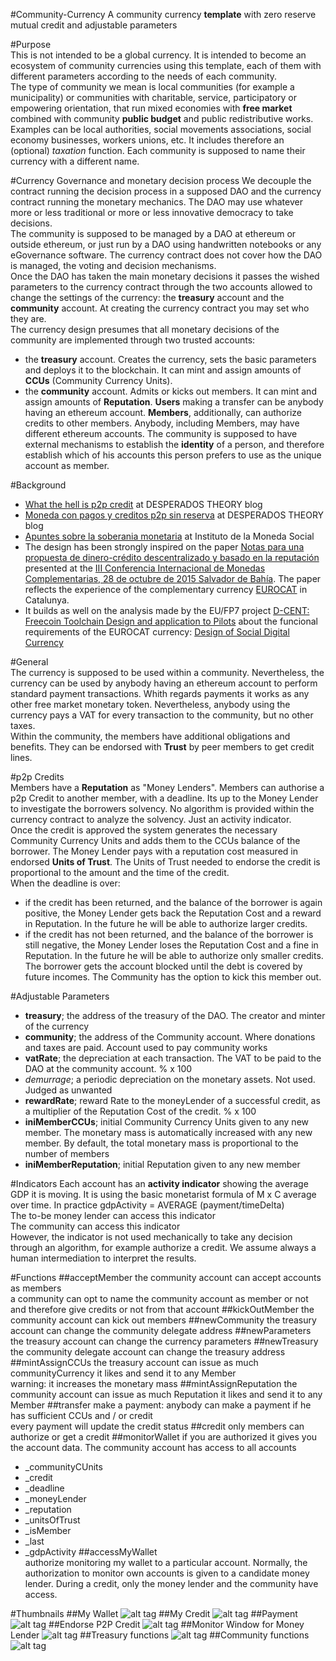#Community-Currency
A community currency **template** with zero reserve mutual credit and adjustable parameters  

#Purpose  
This is not intended to be a global currency. It is intended to become an ecosystem of community currencies using this template, each of them with different parameters according to the needs of each community.  
The type of community we mean is local communities (for example a municipality) or communities with charitable, service, participatory or empowering orientation, that run mixed economies with **free market** combined with community **public budget** and public redistributive works. Examples can be local authorities, social movements associations, social economy businesses, workers unions, etc. It includes therefore an (optional) *taxation* function. Each community is supposed to name their currency with a different name. 

#Currency Governance and monetary decision process
We decouple the contract running the decision process in a supposed DAO and the currency contract running the monetary mechanics.
The DAO may use whatever more or less traditional or more or less innovative democracy to take decisions.   
The community is supposed to be managed by a DAO at ethereum or outside ethereum, or just run by a DAO using handwritten notebooks or any eGovernance software. The currency contract does not cover how the DAO is managed, the voting and decision mechanisms.   
Once the DAO has taken the main monetary decisions it passes the wished parameters to the currency contract through the two accounts allowed to change the settings of the currency: the **treasury** account and the **community** account.
At creating the currency contract you may set who they are.  
The currency design presumes that all monetary decisions of the community are implemented through two trusted accounts:
* the **treasury** account. Creates the currency, sets the basic parameters and deploys it to the blockchain. It can mint and assign amounts of **CCUs** (Community Currency Units).
* the **community** account. Admits or kicks out members. It can mint and assign amounts of **Reputation**. 
**Users** making a transfer can be anybody having an ethereum account. 
**Members**, additionally, can authorize credits to other members. Anybody, including Members, may have different ethereum accounts. The community is supposed to have external mechanisms to establish the **identity** of a person, and therefore establish which of his accounts this person prefers to use as the unique account as member. 

#Background   
- [What the hell is p2p credit](http://desperado-theory.blogspot.be/2015/05/what-hell-is-p2p-credit.html) at DESPERADOS THEORY blog  
- [Moneda con pagos y creditos p2p sin reserva](http://desperado-theory.blogspot.com.es/2015/08/moneda-con-pagos-y-creditos-p2p-sin.html) at DESPERADOS THEORY blog  
- [Apuntes sobre la soberania monetaria](http://www.monedasocial.org/apuntes-soberania-monetaria/) at Instituto de la Moneda Social  
- The design has been strongly inspired on the paper [Notas para una propuesta de dinero-crédito descentralizado y basado en la reputación](http://socialcurrency.sciencesconf.org/conference/socialcurrency/pages/Capital_confianzafinal.pdf) presented at the [III Conferencia Internacional de Monedas Complementarias, 28 de octubre de 2015 Salvador de Bahía](http://socialcurrency.sciencesconf.org/). The paper reflects the experience of the complementary currency [EUROCAT](http://euro-cat.cat/es/) in Catalunya. 
- It builds as well on the analysis made by the EU/FP7 project [D-CENT: Freecoin Toolchain Design and application to Pilots](www.dcentproject.eu) about the funcional requirements of the EUROCAT currency: [Design of Social Digital Currency](http://dcentproject.eu/wp-content/uploads/2015/10/design_of_social_digital_currency_publication.pdf)  

#General  
The currency is supposed to be used within a community. Nevertheless, the currency can be used by anybody having an ethereum account to perform standard payment transactions. Whith regards payments it works as any other free market monetary token. Nevertheless, anybody using the currency pays a VAT for every transaction to the community, but no other taxes.   
Within the community, the members have additional obligations and benefits. They can be endorsed with **Trust** by peer members to get credit lines. 


#p2p Credits  
Members have a **Reputation** as "Money Lenders". Members can authorise a p2p Credit to another member, with a deadline. Its up to the Money Lender to investigate the borrowers solvency. No algorithm is provided within the currency contract to analyze the solvency. Just an activity indicator.   
Once the credit is approved the system generates the necessary Community Currency Units and adds them to the CCUs balance of the borrower. The Money Lender pays with a reputation cost measured in endorsed **Units of Trust**. The Units of Trust needed to endorse the credit is proportional to the amount and the time of the credit.   
When the deadline is over:
* if the credit has been returned, and the balance of the borrower is again positive, the Money Lender gets back the Reputation Cost and a reward in Reputation. In the future he will be able to authorize larger credits.
* if the credit has not been returned, and the balance of the borrower is still negative, the Money Lender loses the Reputation Cost and a fine in Reputation. In the future he will be able to authorize only smaller credits. The borrower gets the account blocked until the debt is covered by future incomes. The Community has the option to kick this member out.  

#Adjustable Parameters
- **treasury**; the address of the treasury of the DAO. The creator and minter of the currency  
- **community**; the address of the Community account. Where donations and taxes are paid. Account used to pay community works  
- **vatRate**; the depreciation at each transaction. The VAT to be paid to the DAO at the community account. % x 100  
- *demurrage*; a periodic depreciation on the monetary assets. Not used. Judged as unwanted   
- **rewardRate**; reward Rate to the moneyLender of a successful credit, as a multiplier of the Reputation Cost of the credit. % x 100  
- **iniMemberCCUs**; initial Community Currency Units given to any new member. The monetary mass is automatically increased with any new member. By default, the total monetary mass is proportional to the number of members
- **iniMemberReputation**; initial Reputation given to any new member

#Indicators
Each account has an **activity indicator** showing the average GDP it is moving. It is using the basic monetarist formula of M x C average over time. In practice gdpActivity = AVERAGE (payment/timeDelta)  
The to-be money lender can access this indicator  
The community can access this indicator  
However, the indicator is not used mechanically to take any decision through an algorithm, for example authorize a credit. We assume always a human intermediation to interpret the results. 

#Functions
##acceptMember
the community account can accept accounts as members  
a community can opt to name the community account as member or not and therefore give credits or not from that account
##kickOutMember
the community account can kick out members
##newCommunity
the treasury account can change the community delegate address
##newParameters  
the treasury account can change the currency parameters
##newTreasury
the community delegate account can change the treasury address
##mintAssignCCUs
the treasury account can issue as much communityCurrency it likes and send it to any Member  
warning: it increases the monetary mass 
##mintAssignReputation
the community account can issue as much Reputation it likes and send it to any Member 
##transfer
make a payment: anybody can make a payment if he has sufficient CCUs and / or credit  
every payment will update the credit status
##credit
only members can authorize or get a credit
##monitorWallet
if you are authorized it gives you the account data. The community account has access to all accounts
- _communityCUnits	
- _credit
- _deadline
- _moneyLender
- _reputation
- _unitsOfTrust
- _isMember
- _last
- _gdpActivity
##accessMyWallet  
authorize monitoring my wallet to a particular account. Normally, the authorization to monitor own accounts is given to a candidate money lender. During a credit, only the money lender and the community have access. 

#Thumbnails
##My Wallet
![alt tag](https://cloud.githubusercontent.com/assets/6016780/12057887/cc3c2f50-af13-11e5-845a-7d198ae53dae.png)
##My Credit
![alt tag](https://cloud.githubusercontent.com/assets/6016780/12057891/f97f463c-af13-11e5-9527-87a9f6afcb29.png)
##Payment
![alt tag](https://cloud.githubusercontent.com/assets/6016780/12057902/14e0dc24-af14-11e5-8acf-4bddf4828ba6.png)
##Endorse P2P Credit
![alt tag](https://cloud.githubusercontent.com/assets/6016780/12057914/490938d4-af14-11e5-9942-6eee9e5309fd.png)
##Monitor Window for Money Lender 
![alt tag](https://cloud.githubusercontent.com/assets/6016780/12057929/70f8f9ce-af14-11e5-872c-27c7fd0f5408.png)
##Treasury functions 
![alt tag](https://cloud.githubusercontent.com/assets/6016780/12057952/90f2eb7c-af14-11e5-8210-44d43edaee7b.png)
##Community functions
![alt tag](https://cloud.githubusercontent.com/assets/6016780/12057959/aa2bebe8-af14-11e5-9187-207e8f2e761f.png)

